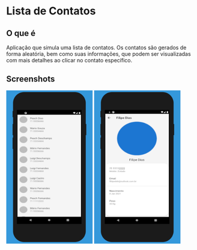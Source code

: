 # Lista de Contatos

## O que é

Aplicação que simula uma lista de contatos. Os contatos são gerados de forma aleatória, bem como suas informações, que podem ser visualizadas com mais detalhes ao clicar no contato específico.

## Screenshots

<img src="screenshots/screenshot_1.png" width=230/>
<img src="screenshots/screenshot_2.png" width=230/>
